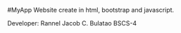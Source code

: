 #MyApp
Website create in html, bootstrap and javascript.

Developer: Rannel Jacob C. Bulatao
		   BSCS-4